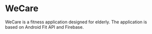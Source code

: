 # WeCare
WeCare is a fitness application designed for elderly. The application is based on Android Fit API and Firebase.
